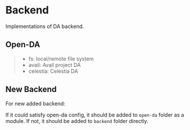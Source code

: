 # Backend

Implementations of DA backend.

## Open-DA

> - fs: local/remote file system
>- avail: Avail project DA
>- celestia: Celestia DA

## New Backend

For new added backend:

If it could satisfy open-da config, it should be added to `open-da` folder as a module. If not, it should be added to
`backend` folder directly.

